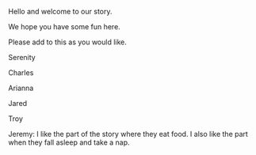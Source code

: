 Hello and welcome to our story.

We hope you have some fun here.

Please add to this as you would like.

Serenity

Charles

Arianna

Jared

Troy

Jeremy: 
I like the part of the story where they eat food.
I also like the part when they fall asleep and take a nap.
